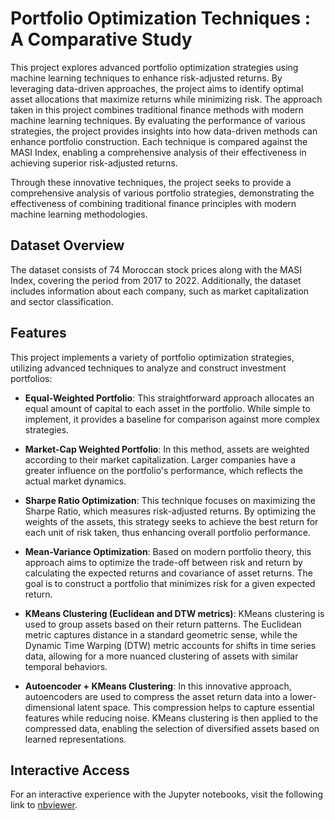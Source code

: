 # Portfolio Optimization Techniques : A Comparative Study

This project explores advanced portfolio optimization strategies using machine learning techniques to enhance risk-adjusted returns. By leveraging data-driven approaches, the project aims to identify optimal asset allocations that maximize returns while minimizing risk. The approach taken in this project combines traditional finance methods with modern machine learning techniques. By evaluating the performance of various strategies, the project provides insights into how data-driven methods can enhance portfolio construction. Each technique is compared against the MASI Index, enabling a comprehensive analysis of their effectiveness in achieving superior risk-adjusted returns.

Through these innovative techniques, the project seeks to provide a comprehensive analysis of various portfolio strategies, demonstrating the effectiveness of combining traditional finance principles with modern machine learning methodologies.

## Dataset Overview

The dataset consists of 74 Moroccan stock prices along with the MASI Index, covering the period from 2017 to 2022. Additionally, the dataset includes information about each company, such as market capitalization and sector classification.

## Features

This project implements a variety of portfolio optimization strategies, utilizing advanced techniques to analyze and construct investment portfolios:

- **Equal-Weighted Portfolio**: This straightforward approach allocates an equal amount of capital to each asset in the portfolio. While simple to implement, it provides a baseline for comparison against more complex strategies.

- **Market-Cap Weighted Portfolio**: In this method, assets are weighted according to their market capitalization. Larger companies have a greater influence on the portfolio's performance, which reflects the actual market dynamics.

- **Sharpe Ratio Optimization**: This technique focuses on maximizing the Sharpe Ratio, which measures risk-adjusted returns. By optimizing the weights of the assets, this strategy seeks to achieve the best return for each unit of risk taken, thus enhancing overall portfolio performance.

- **Mean-Variance Optimization**: Based on modern portfolio theory, this approach aims to optimize the trade-off between risk and return by calculating the expected returns and covariance of asset returns. The goal is to construct a portfolio that minimizes risk for a given expected return.

- **KMeans Clustering (Euclidean and DTW metrics)**: KMeans clustering is used to group assets based on their return patterns. The Euclidean metric captures distance in a standard geometric sense, while the Dynamic Time Warping (DTW) metric accounts for shifts in time series data, allowing for a more nuanced clustering of assets with similar temporal behaviors.

- **Autoencoder + KMeans Clustering**: In this innovative approach, autoencoders are used to compress the asset return data into a lower-dimensional latent space. This compression helps to capture essential features while reducing noise. KMeans clustering is then applied to the compressed data, enabling the selection of diversified assets based on learned representations.

## Interactive Access

For an interactive experience with the Jupyter notebooks, visit the following link to [nbviewer](https://nbviewer.org/github/ayoub-mg/Portfolio-Optimization/blob/main/Portfolio%20Optimization.ipynb).

